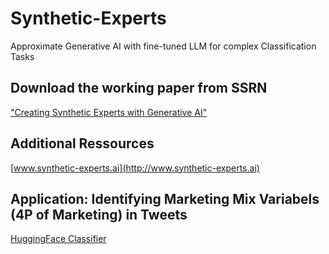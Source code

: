 # Synthetic-Experts
Approximate Generative AI with fine-tuned LLM for complex Classification Tasks

## Download the working paper from SSRN
["Creating Synthetic Experts with Generative AI"](https://papers.ssrn.com/abstract_id=4542949)

## Additional Ressources
[www.synthetic-experts.ai](http://www.synthetic-experts.ai)

## Application: Identifying Marketing Mix Variabels (4P of Marketing) in Tweets
[HuggingFace Classifier](https://huggingface.co/dmr76/mmx_classifier_microblog_ENv02)
